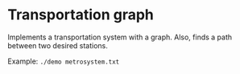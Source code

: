 # Transportation graph
Implements a transportation system with a graph. Also, finds a path between two desired stations.

Example:
```./demo metrosystem.txt```
